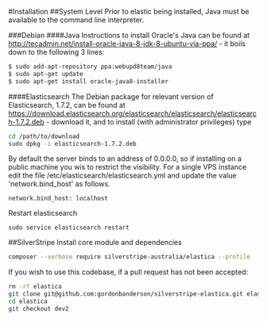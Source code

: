 #Installation
##System Level
Prior to elastic being installed, Java must be available to the command line interpreter.

###Debian
####Java
Instructions to install Oracle's Java can be found at http://tecadmin.net/install-oracle-java-8-jdk-8-ubuntu-via-ppa/ - it boils down to the following 3 lines:

```bash
$ sudo add-apt-repository ppa:webupd8team/java
$ sudo apt-get update
$ sudo apt-get install oracle-java8-installer
```

####Elasticsearch
The Debian package for relevant version of Elasticsearch, 1.7.2, can be found at
https://download.elasticsearch.org/elasticsearch/elasticsearch/elasticsearch-1.7.2.deb - download
it, and to install (with administrator privileges) type
```bash
cd /path/to/download
sudo dpkg -i elasticsearch-1.7.2.deb
```

By default the server binds to an address of 0.0.0.0, so if installing on a public machine you wis
to restrict the visibility.  For a single VPS instance edit the file
/etc/elasticsearch/elasticsearch.yml and update the value 'network.bind_host' as follows.

```
network.bind_host: localhost
```
Restart elasticsearch
```
sudo service elasticsearch restart
```

##SilverStripe
Install core module and dependencies
```bash
composer --verbose require silverstripe-australia/elastica --profile
```

If you wish to use this codebase, if a pull request has not been accepted:
```bash
rm -rf elastica
git clone git@github.com:gordonbanderson/silverstripe-elastica.git elastica
cd elastica
git checkout dev2
```
